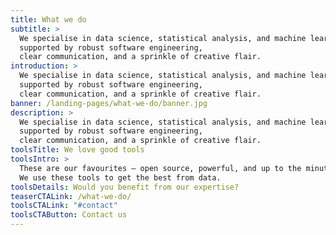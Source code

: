 ```yaml
---
title: What we do
subtitle: >
  We specialise in data science, statistical analysis, and machine learning, 
  supported by robust software engineering, 
  clear communication, and a sprinkle of creative flair.
introduction: >
  We specialise in data science, statistical analysis, and machine learning, 
  supported by robust software engineering, 
  clear communication, and a sprinkle of creative flair.
banner: /landing-pages/what-we-do/banner.jpg
description: >
  We specialise in data science, statistical analysis, and machine learning, 
  supported by robust software engineering, 
  clear communication, and a sprinkle of creative flair.
toolsTitle: We love good tools
toolsIntro: >
  These are our favourites — open source, powerful, and up to the minute.
  We use these tools to get the best from data.
toolsDetails: Would you benefit from our expertise?
teaserCTALink: /what-we-do/
toolsCTALink: "#contact"
toolsCTAButton: Contact us
---
```

